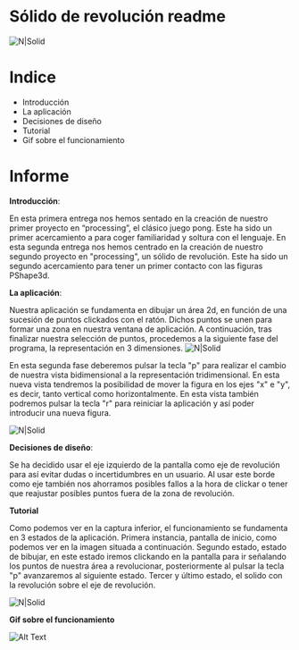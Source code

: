 # Sólido de revolución readme

![N|Solid](https://i.gyazo.com/d61402be1a685336604a29c451010d89.png)
# Indice

  - Introducción
  - La aplicación
  - Decisiones de diseño
  - Tutorial
  - Gif sobre el funcionamiento

# Informe

**Introducción**:

En esta primera entrega nos hemos sentado en la creación de nuestro primer proyecto en “processing”, el clásico juego pong. Este ha sido un primer acercamiento a para coger familiaridad y soltura con el lenguaje.
En esta segunda entrega nos hemos centrado en la creación de nuestro segundo proyecto en "processing", un sólido de revolución. Este ha sido un segundo acercamiento para tener un primer contacto con las figuras PShape3d.

**La aplicación**:

Nuestra aplicación se fundamenta en dibujar un área 2d, en función de una sucesión de puntos clickados con el ratón. Dichos puntos se unen para formar una zona en nuestra ventana de aplicación. A continuación, tras finalizar nuestra selección de puntos, procedemos a la siguiente fase del programa, la representación en 3 dimensiones.
![N|Solid](https://user-images.githubusercontent.com/55792571/109482104-80775a80-7a75-11eb-8576-349de6e3b9f5.png)

En esta segunda fase deberemos pulsar la tecla "p" para realizar el cambio de nuestra vista bidimensional a la representación tridimensional. En esta nueva vista tendremos la posibilidad de mover la figura en los ejes "x" e "y", es decir, tanto vertical como horizontalmente. En esta vista también podremos pulsar la tecla "r" para reiniciar la aplicación y así poder introducir una nueva figura.

![N|Solid](https://i.gyazo.com/5d182f2f47569d5c9ae6416f9b49fd6c.png)

**Decisiones de diseño**:

Se ha decidido usar el eje izquierdo de la pantalla como eje de revolución para así evitar dudas o incertidumbres en un usuario. Al usar este borde como eje también nos ahorramos posibles fallos a la hora de clickar o tener que reajustar posibles puntos fuera de la zona de revolución.

**Tutorial**

Como podemos ver en la captura inferior, el funcionamiento se fundamenta en 3 estados de la aplicación. Primera instancia, pantalla de inicio, como podemos ver en la imagen situada a continuación. Segundo estado, estado de bibujar, en este estado iremos clickando en la pantalla para ir señalando los puntos de nuestra área a revolucionar, posteriormente al pulsar la tecla "p" avanzaremos al siguiente estado. Tercer y último estado, el solido con la revolución sobre el eje de revolución. 

![N|Solid](https://i.gyazo.com/e4ec0087f56b7278c5e105f317f1044f.png)

**Gif sobre el funcionamiento**

![Alt Text](https://gyazo.com/2fde8e873a7ced4e5bfc09b75850d90b.gif)
